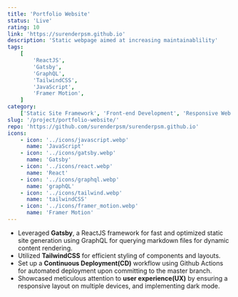 ```yaml
---
title: 'Portfolio Website'
status: 'Live'
rating: 10
link: 'https://surenderpsm.github.io'
description: 'Static webpage aimed at increasing maintainablility'
tags:
    [
        'ReactJS',
        'Gatsby',
        'GraphQL',
        'TailwindCSS',
        'JavaScript',
        'Framer Motion',
    ]
category:
    ['Static Site Framework', 'Front-end Development', 'Responsive Web Design']
slug: '/project/portfolio-website/'
repo: 'https://github.com/surenderpsm/surenderpsm.github.io'
icons:
    - icon: '../icons/javascript.webp'
      name: 'JavaScript'
    - icon: '../icons/gatsby.webp'
      name: 'Gatsby'
    - icon: '../icons/react.webp'
      name: 'React'
    - icon: '../icons/graphql.webp'
      name: 'graphQL'
    - icon: '../icons/tailwind.webp'
      name: 'tailwindCSS'
    - icon: '../icons/framer_motion.webp'
      name: 'Framer Motion'
---
```


-   Leveraged **Gatsby**, a ReactJS framework for fast and optimized static site generation using GraphQL for querying markdown files for dynamic content rendering.
-   Utilized **TailwindCSS** for efficient styling of components and layouts.
-   Set up a **Continuous Deployment(CD)** workflow using Github Actions for automated deployment upon committing to the master branch.
-   Showcased meticulous attention to **user experience(UX)** by ensuring a responsive layout on multiple devices, and implementing dark mode.
